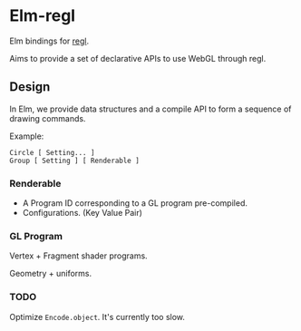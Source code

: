 # Elm-regl

Elm bindings for [regl](https://github.com/regl-project/regl).

Aims to provide a set of declarative APIs to use WebGL through regl.

## Design

In Elm, we provide data structures and a compile API to form a sequence of drawing commands.

Example:

```
Circle [ Setting... ]
Group [ Setting ] [ Renderable ]
```

### Renderable

- A Program ID corresponding to a GL program pre-compiled.
- Configurations. (Key Value Pair)

### GL Program

Vertex + Fragment shader programs.

Geometry + uniforms.


### TODO

Optimize `Encode.object`. It's currently too slow.
